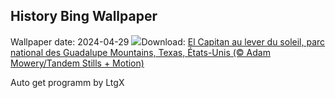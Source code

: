 ## History Bing Wallpaper
Wallpaper date: 2024-04-29
![](https://www.bing.com/th?id=OHR.GuadalupeTexas_FR-CA6892889668_UHD.jpg&w=1000)Download: [El Capitan au lever du soleil, parc national des Guadalupe Mountains, Texas, États-Unis (© Adam Mowery/Tandem Stills + Motion)](https://www.bing.com/th?id=OHR.GuadalupeTexas_FR-CA6892889668_UHD.jpg)

Auto get programm by LtgX

